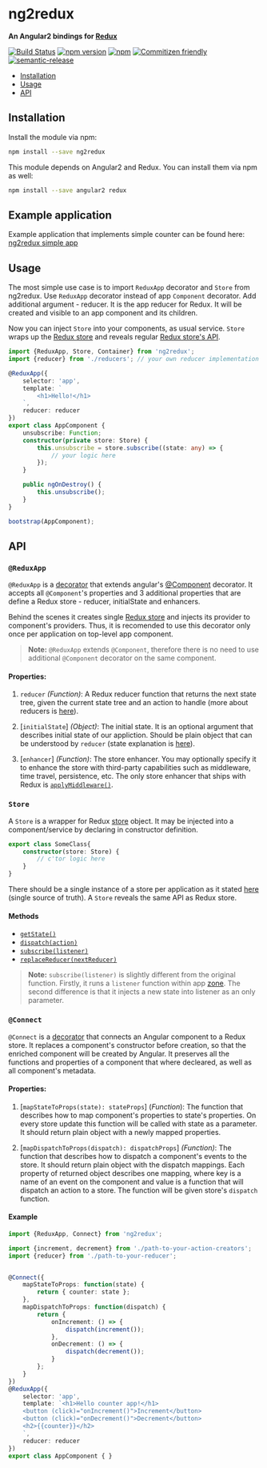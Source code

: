 # ng2redux
**An Angular2 bindings for [Redux](http://redux.js.org/)**

[![Build Status](https://travis-ci.org/forforeach/ng2redux.svg?branch=master)](https://travis-ci.org/forforeach/ng2redux) [![npm version](https://img.shields.io/npm/v/ng2redux.svg)](https://www.npmjs.com/package/ng2redux)
[![npm](https://img.shields.io/npm/dm/ng2redux.svg)](https://www.npmjs.com/package/ng2redux)
[![Commitizen friendly](https://img.shields.io/badge/commitizen-friendly-brightgreen.svg)](http://commitizen.github.io/cz-cli/)
[![semantic-release](https://img.shields.io/badge/%20%20%F0%9F%93%A6%F0%9F%9A%80-semantic--release-e10079.svg)](https://github.com/semantic-release/semantic-release)


* [Installation](#installation)
* [Usage](#usage)
* [API](#api)


## Installation

Install the module via npm:
```sh
npm install --save ng2redux
```
This module depends on Angular2 and Redux. You can install them via npm as well:
```sh
npm install --save angular2 redux
```

## Example application

Example application that implements simple counter can be found here: [ng2redux simple app](https://github.com/forforeach/ng2redux-simple-starter)

## Usage

The most simple use case is to import `ReduxApp` decorator and `Store` from ng2redux.
Use `ReduxApp` decorator instead of app `Component` decorator. Add additional argument - reducer. It is the app reducer for Redux. It will be created and visible to an app component and its children.

Now you can inject `Store` into your components, as usual service. `Store` wraps up the [Redux store](http://redux.js.org/docs/basics/Store.html) and reveals regular [Redux store's API](http://redux.js.org/docs/api/Store.html).

```ts
import {ReduxApp, Store, Container} from 'ng2redux';
import {reducer} from './reducers'; // your own reducer implementation

@ReduxApp({
    selector: 'app',
    template: `
        <h1>Hello!</h1>
    `,
    reducer: reducer
})
export class AppComponent {
    unsubscribe: Function;
    constructor(private store: Store) {
        this.unsubscribe = store.subscribe((state: any) => {
            // your logic here
        });
    }

    public ngOnDestroy() {
        this.unsubscribe();
    }
}

bootstrap(AppComponent);
```


## API
### `@ReduxApp`

`@ReduxApp` is a [decorator](https://github.com/Microsoft/TypeScript-Handbook/blob/master/pages/Decorators.md) that extends angular's [@Component](https://angular.io/docs/ts/latest/api/core/Component-decorator.html) decorator. It accepts all  `@Component`'s properties and 3 additional properties that are define a Redux store  - reducer, initialState and enhancers.

Behind the scenes it creates single [Redux store](http://redux.js.org/docs/basics/Store.html) and injects its provider to component's providers. Thus, it is recomended to use this decorator only once per application on top-level app component.

>**Note:** `@ReduxApp` extends `@Component`, therefore there is no need to use additional `@Component` decorator on the same component.

#### Properties:

1. `reducer` *(Function)*: A Redux reducer function that returns the next state tree, given the current state tree and an action to handle (more about reducers is [here](http://redux.js.org/docs/basics/Reducers.html)).

2. [`initialState`] *(Object)*: The initial state. It is an optional argument that describes initial state of our appliction. Should be plain object that can be understood by `reducer` (state explanation is [here](http://redux.js.org/docs/Glossary.html#state)).

3. [`enhancer`] *(Function)*: The store enhancer. You may optionally specify it to enhance the store with third-party capabilities such as middleware, time travel, persistence, etc. The only store enhancer that ships with Redux is [`applyMiddleware()`](http://redux.js.org/docs/api/applyMiddleware.html).


### `Store`

A `Store` is a wrapper for Redux [store](http://redux.js.org/docs/basics/Store.html) object. It may be injected into a component/service by declaring in constructor definition.

```ts
export class SomeClass{
    constructor(store: Store) {
        // c'tor logic here
    }
}
```
There should be a single instance of a store per application as it stated [here](http://redux.js.org/docs/introduction/ThreePrinciples.html) (single source of truth).
A `Store` reveals the same API as Redux store.

#### Methods

- [`getState()`](http://redux.js.org/docs/api/Store.html#getState)
- [`dispatch(action)`](http://redux.js.org/docs/api/Store.html#dispatch)
- [`subscribe(listener)`](http://redux.js.org/docs/api/Store.html#subscribe)
- [`replaceReducer(nextReducer)`](http://redux.js.org/docs/api/Store.html#replaceReducer)

>**Note:** `subscribe(listener)` is slightly different from the original function. Firstly, it runs a `listener` function within app [zone](https://angular.io/docs/ts/latest/api/core/NgZone-class.html). The second difference is that it injects a new state into listener as an only parameter.


### `@Connect`

`@Connect` is a [decorator](https://github.com/Microsoft/TypeScript-Handbook/blob/master/pages/Decorators.md) that connects an Angular component to a Redux store. It replaces a component's constructor before creation, so that the enriched component will be created by Angular. It preserves all the functions and properties of a component that where decleared, as well as all component's metadata.

#### Properties:

1. [`mapStateToProps(state): stateProps`] (*Function*): The function that describes how to map component's properties to state's properties. On every store update this function will be called with state as a parameter. It should return plain object with a newly mapped properties.

2. [`mapDispatchToProps(dispatch): dispatchProps`] *(Function)*: The function that describes how to dispatch a component's events to the store. It should return plain object with the dispatch mappings. Each property of returned object describes one mapping, where key is a name of an event on the component and value is a function that will dispatch an action to a store. The function will be given store's `dispatch` function.

#### Example

```ts
import {ReduxApp, Connect} from 'ng2redux';

import {increment, decrement} from './path-to-your-action-creators';
import {reducer} from './path-to-your-reducer';


@Connect({
    mapStateToProps: function(state) {
        return { counter: state };
    },
    mapDispatchToProps: function(dispatch) {
        return {
            onIncrement: () => {
                dispatch(increment());
            },
            onDecrement: () => {
                dispatch(decrement());
            }
        };
    }
})
@ReduxApp({
    selector: 'app',
    template: `<h1>Hello counter app!</h1>
    <button (click)="onIncrement()">Increment</button>
    <button (click)="onDecrement()">Decrement</button>
    <h2>{{counter}}</h2>
    `,
    reducer: reducer
})
export class AppComponent { }
```
